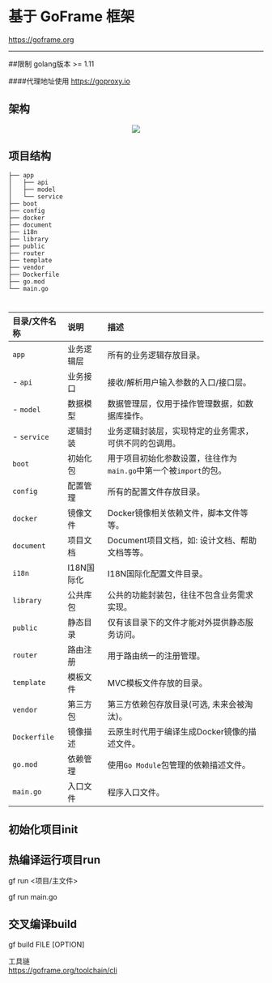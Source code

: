 # 基于 GoFrame 框架
 https://goframe.org
 ****
 
 ##限制
 golang版本 >= 1.11
 
 ####代理地址使用
 https://goproxy.io
 
 ## 架构
 <div align=center>
 <img src="https://goframe.org/images/arch.png?v=12"/>
 </div>
 
 ## 项目结构
 
 ```undefined
 ├── app
 │   ├── api
 │   ├── model
 │   └── service
 ├── boot
 ├── config
 ├── docker
 ├── document
 ├── i18n
 ├── library
 ├── public
 ├── router
 ├── template
 ├── vendor
 ├── Dockerfile
 ├── go.mod
 └── main.go
 ```
 #
| 目录/文件名称 | 说明       | 描述                                                         |
| :------------ | :--------- | :----------------------------------------------------------- |
| `app`         | 业务逻辑层 | 所有的业务逻辑存放目录。                                     |
| - `api`       | 业务接口   | 接收/解析用户输入参数的入口/接口层。                         |
| - `model`     | 数据模型   | 数据管理层，仅用于操作管理数据，如数据库操作。               |
| - `service`   | 逻辑封装   | 业务逻辑封装层，实现特定的业务需求，可供不同的包调用。       |
| `boot`        | 初始化包   | 用于项目初始化参数设置，往往作为`main.go`中第一个被`import`的包。 |
| `config`      | 配置管理   | 所有的配置文件存放目录。                                     |
| `docker`      | 镜像文件   | Docker镜像相关依赖文件，脚本文件等等。                       |
| `document`    | 项目文档   | Document项目文档，如: 设计文档、帮助文档等等。               |
| `i18n`        | I18N国际化 | I18N国际化配置文件目录。                                     |
| `library`     | 公共库包   | 公共的功能封装包，往往不包含业务需求实现。                   |
| `public`      | 静态目录   | 仅有该目录下的文件才能对外提供静态服务访问。                 |
| `router`      | 路由注册   | 用于路由统一的注册管理。                                     |
| `template`    | 模板文件   | MVC模板文件存放的目录。                                      |
| `vendor`      | 第三方包   | 第三方依赖包存放目录(可选, 未来会被淘汰)。                   |
| `Dockerfile`  | 镜像描述   | 云原生时代用于编译生成Docker镜像的描述文件。                 |
| `go.mod`      | 依赖管理   | 使用`Go Module`包管理的依赖描述文件。                        |
| `main.go`     | 入口文件   | 程序入口文件。                                               |

## 初始化项目init

## 热编译运行项目run
gf run <项目/主文件>  

gf run main.go

## 交叉编译build
gf build FILE [OPTION]

工具链  
https://goframe.org/toolchain/cli